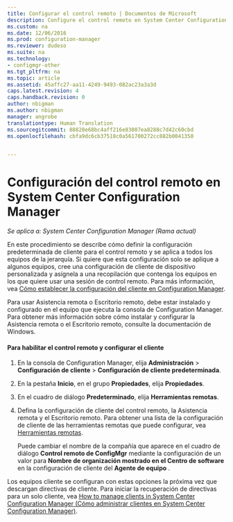```yaml
---
title: Configurar el control remoto | Documentos de Microsoft
description: Configure el control remoto en System Center Configuration Manager.
ms.custom: na
ms.date: 12/06/2016
ms.prod: configuration-manager
ms.reviewer: dudeso
ms.suite: na
ms.technology:
- configmgr-other
ms.tgt_pltfrm: na
ms.topic: article
ms.assetid: 45affc27-aa11-4249-9493-082ac23a3a3d
caps.latest.revision: 4
caps.handback.revision: 0
author: nbigman
ms.author: nbigman
manager: angrobe
translationtype: Human Translation
ms.sourcegitcommit: 88828e68bc4aff216e83807ea8288c7d42c60cbd
ms.openlocfilehash: cbfa9dc6cb37518c0a561700272cc882b0041350


---
```

# <a name="configuring-remote-control-in-system-center-configuration-manager"></a>Configuración del control remoto en System Center Configuration Manager

*Se aplica a: System Center Configuration Manager (Rama actual)*

 En este procedimiento se describe cómo definir la configuración predeterminada de cliente para el control remoto y se aplica a todos los equipos de la jerarquía. Si quiere que esta configuración solo se aplique a algunos equipos, cree una configuración de cliente de dispositivo personalizada y asígnela a una recopilación que contenga los equipos en los que quiere usar una sesión de control remoto. Para más información, vea [Cómo establecer la configuración del cliente en Configuration Manager](../../../../core/clients/deploy/configure-client-settings.md). 

Para usar Asistencia remota o Escritorio remoto, debe estar instalado y configurado en el equipo que ejecuta la consola de Configuration Manager. Para obtener más información sobre cómo instalar y configurar la Asistencia remota o el Escritorio remoto, consulte la documentación de Windows.  

#### <a name="to-enable-remote-control-and-configure-client-settings"></a>Para habilitar el control remoto y configurar el cliente  

1.  En la consola de Configuration Manager, elija **Administración** > **Configuración de cliente** > **Configuración de cliente predeterminada**.  

4.  En la pestaña **Inicio**, en el grupo **Propiedades**, elija **Propiedades**.  

5.  En el cuadro de diálogo **Predeterminado**, elija **Herramientas remotas**.  

6.  Defina la configuración de cliente del control remoto, la Asistencia remota y el Escritorio remoto. Para obtener una lista de la configuración de cliente de las herramientas remotas que puede configurar, vea [Herramientas remotas](../../../../core/clients/deploy/about-client-settings.md#remote-tools).  

    Puede cambiar el nombre de la compañía que aparece en el cuadro de diálogo **Control remoto de ConfigMgr** mediante la configuración de un valor para **Nombre de organización mostrado en el Centro de software** en la configuración de cliente del **Agente de equipo** .  

 Los equipos cliente se configuran con estas opciones la próxima vez que descargan directivas de cliente. Para iniciar la recuperación de directivas para un solo cliente, vea [How to manage clients in System Center Configuration Manager (Cómo administrar clientes en System Center Configuration Manager)](../../../../core/clients/manage/manage-clients.md).  



<!--HONumber=Dec16_HO1-->


